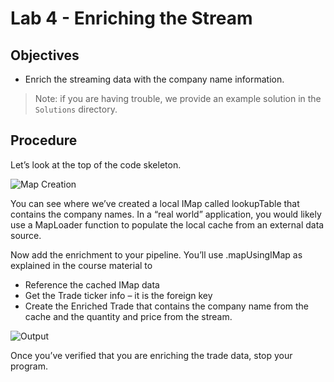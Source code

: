 # Lab 4 - Enriching the Stream

## Objectives
* Enrich the streaming data with the company name information.

> Note: if you are having trouble, we provide an example solution in the `Solutions` directory. 

## Procedure

Let’s look at the top of the code skeleton.

![Map Creation](/images/Lab4-1.jpg)

You can see where we’ve created a local IMap called lookupTable that contains the company names. In a “real world” application, you would likely use a MapLoader function to populate the local cache from an external data source.

Now add the enrichment to your pipeline. You’ll use .mapUsingIMap as explained in the course material to
* Reference the cached IMap data
* Get the Trade ticker info – it is the foreign key
* Create the Enriched Trade that contains the company name from the cache and the quantity and price from the stream. 

![Output](/images/Lab4-Output.png)

Once you’ve verified that you are enriching the trade data, stop your program.


